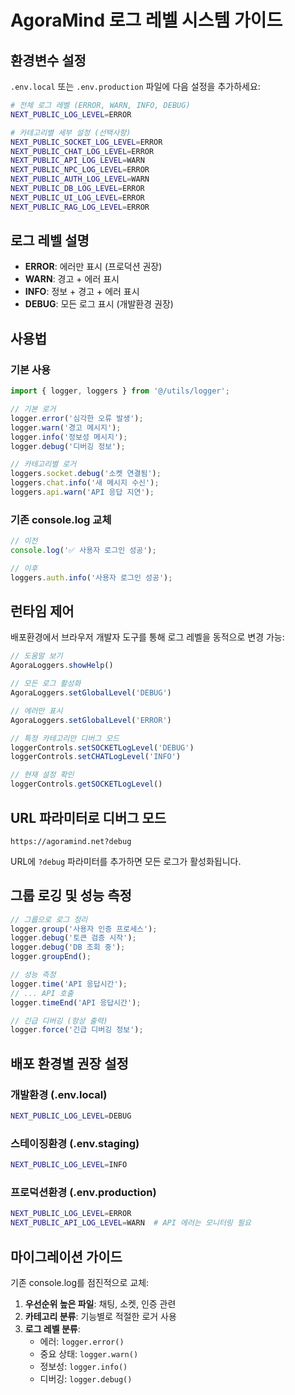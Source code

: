 # AgoraMind 로그 레벨 시스템 가이드

## 환경변수 설정

`.env.local` 또는 `.env.production` 파일에 다음 설정을 추가하세요:

```bash
# 전체 로그 레벨 (ERROR, WARN, INFO, DEBUG)
NEXT_PUBLIC_LOG_LEVEL=ERROR

# 카테고리별 세부 설정 (선택사항)
NEXT_PUBLIC_SOCKET_LOG_LEVEL=ERROR
NEXT_PUBLIC_CHAT_LOG_LEVEL=ERROR  
NEXT_PUBLIC_API_LOG_LEVEL=WARN
NEXT_PUBLIC_NPC_LOG_LEVEL=ERROR
NEXT_PUBLIC_AUTH_LOG_LEVEL=WARN
NEXT_PUBLIC_DB_LOG_LEVEL=ERROR
NEXT_PUBLIC_UI_LOG_LEVEL=ERROR
NEXT_PUBLIC_RAG_LOG_LEVEL=ERROR
```

## 로그 레벨 설명

- **ERROR**: 에러만 표시 (프로덕션 권장)
- **WARN**: 경고 + 에러 표시
- **INFO**: 정보 + 경고 + 에러 표시
- **DEBUG**: 모든 로그 표시 (개발환경 권장)

## 사용법

### 기본 사용
```typescript
import { logger, loggers } from '@/utils/logger';

// 기본 로거
logger.error('심각한 오류 발생');
logger.warn('경고 메시지');
logger.info('정보성 메시지');
logger.debug('디버깅 정보');

// 카테고리별 로거
loggers.socket.debug('소켓 연결됨');
loggers.chat.info('새 메시지 수신');
loggers.api.warn('API 응답 지연');
```

### 기존 console.log 교체
```typescript
// 이전
console.log('✅ 사용자 로그인 성공');

// 이후
loggers.auth.info('사용자 로그인 성공');
```

## 런타임 제어

배포환경에서 브라우저 개발자 도구를 통해 로그 레벨을 동적으로 변경 가능:

```javascript
// 도움말 보기
AgoraLoggers.showHelp()

// 모든 로그 활성화
AgoraLoggers.setGlobalLevel('DEBUG')

// 에러만 표시
AgoraLoggers.setGlobalLevel('ERROR')

// 특정 카테고리만 디버그 모드
loggerControls.setSOCKETLogLevel('DEBUG')
loggerControls.setCHATLogLevel('INFO')

// 현재 설정 확인
loggerControls.getSOCKETLogLevel()
```

## URL 파라미터로 디버그 모드

```
https://agoramind.net?debug
```
URL에 `?debug` 파라미터를 추가하면 모든 로그가 활성화됩니다.

## 그룹 로깅 및 성능 측정

```typescript
// 그룹으로 로그 정리
logger.group('사용자 인증 프로세스');
logger.debug('토큰 검증 시작');
logger.debug('DB 조회 중');
logger.groupEnd();

// 성능 측정
logger.time('API 응답시간');
// ... API 호출
logger.timeEnd('API 응답시간');

// 긴급 디버깅 (항상 출력)
logger.force('긴급 디버깅 정보');
```

## 배포 환경별 권장 설정

### 개발환경 (.env.local)
```bash
NEXT_PUBLIC_LOG_LEVEL=DEBUG
```

### 스테이징환경 (.env.staging)  
```bash
NEXT_PUBLIC_LOG_LEVEL=INFO
```

### 프로덕션환경 (.env.production)
```bash
NEXT_PUBLIC_LOG_LEVEL=ERROR
NEXT_PUBLIC_API_LOG_LEVEL=WARN  # API 에러는 모니터링 필요
```

## 마이그레이션 가이드

기존 console.log를 점진적으로 교체:

1. **우선순위 높은 파일**: 채팅, 소켓, 인증 관련
2. **카테고리 분류**: 기능별로 적절한 로거 사용
3. **로그 레벨 분류**:
   - 에러: `logger.error()`
   - 중요 상태: `logger.warn()`  
   - 정보성: `logger.info()`
   - 디버깅: `logger.debug()` 